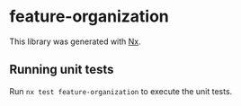 # feature-organization

This library was generated with [Nx](https://nx.dev).

## Running unit tests

Run `nx test feature-organization` to execute the unit tests.

